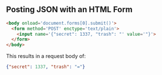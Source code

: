 ## Posting JSON with an HTML Form 
```html
<body onload='document.forms[0].submit()'>
  <form method='POST' enctype='text/plain'>
    <input name='{"secret": 1337, "trash": "' value='"}'>
  </form>
</body>
```

This results in a request body of:

```json
{"secret": 1337, "trash": "="}
```
